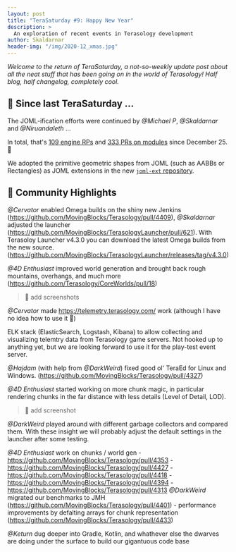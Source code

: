 ```yaml
---
layout: post
title: "TeraSaturday #9: Happy New Year"
description: >
  An exploration of recent events in Terasology development
author: Skaldarnar
header-img: "/img/2020-12_xmas.jpg"
---
```


_Welcome to the return of TeraSaturday, a not-so-weekly update post about all the neat stuff that has been going on in
the world of Terasology! Half blog, half changelog, completely cool._

## 📰 Since last TeraSaturday ...


The JOML-ification efforts were continued by _@Michael P_, _@Skaldarnar_ and _@Niruandaleth_ ...

In total, that's [109 engine RPs](https://github.com/search?q=org%3AMovingBlocks+type%3Apr+merged%3A2020-12-26..2021-01-30) and [333 PRs on modules](https://github.com/search?q=org%3ATerasology+type%3Apr+merged%3A2020-12-26..2021-01-30) since December 25. :eyes:

We adopted the primitive geometric shapes from JOML (such as AABBs or Rectangles) as JOML extensions in the new [`joml-ext` repository](https://github.com/MovingBlocks/joml-ext).

## 🎀️ Community Highlights

_@Cervator_ enabled Omega builds on the shiny new Jenkins (https://github.com/MovingBlocks/Terasology/pull/4409), _@Skaldarnar_ adjusted the launcher (https://github.com/MovingBlocks/TerasologyLauncher/pull/621).
With Terasoloy Launcher v4.3.0 you can download the latest Omega builds from the new source. (https://github.com/MovingBlocks/TerasologyLauncher/releases/tag/v4.3.0)

_@4D Enthusiast_ improved world generation and brought back rough mountains, overhangs, and much more (https://github.com/Terasology/CoreWorlds/pull/18)

> :construction: add screenshots

_@Cervator_ made https://telemetry.terasology.com/ work (although I have no idea how to use it :see_no_evil:)

ELK stack (ElasticSearch, Logstash, Kibana) to allow collecting and visualizing telemtry data from Terasology game servers. Not hooked up to anything yet, but we are looking forward to use it for the play-test event server.

_@Hajdam_ (with help from _@DarkWeird_) fixed good ol' TeraEd for Linux and Windows. (https://github.com/MovingBlocks/Terasology/pull/4327)

_@4D Enthusiast_ started working on more chunk magic, in particular rendering chunks in the far distance with less details (Level of Detail, LOD).

> :construction: add screenshot

_@DarkWeird_ played around with different garbage collectors and compared them. With these insight we will probably adjust the default settings in the launcher after some testing.


_@4D Enthusiast_ work on chunks / world gen
    - https://github.com/MovingBlocks/Terasology/pull/4353 
    - https://github.com/MovingBlocks/Terasology/pull/4427
    - https://github.com/MovingBlocks/Terasology/pull/4418
    - https://github.com/MovingBlocks/Terasology/pull/4394
    - https://github.com/MovingBlocks/Terasology/pull/4313
_@DarkWeird_ migrated our benchmarks to JMH (https://github.com/MovingBlocks/Terasology/pull/4401)
    - performance improvements by defalting arrays for chunk representation (https://github.com/MovingBlocks/Terasology/pull/4433)


_@Keturn_ dug deeper into Gradle, Kotlin, and whathever else the dwarves are doing under the surface to build our gigantuous code base 
